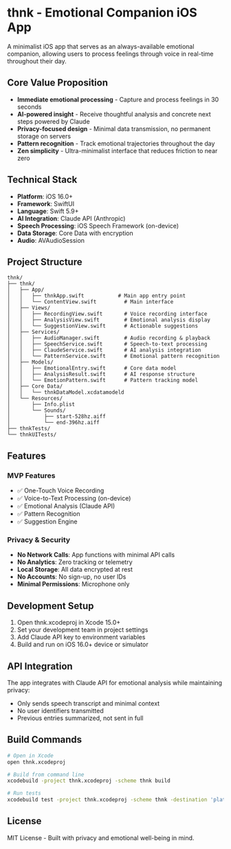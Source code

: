 # thnk - Emotional Companion iOS App

A minimalist iOS app that serves as an always-available emotional companion, allowing users to process feelings through voice in real-time throughout their day.

## Core Value Proposition

- **Immediate emotional processing** - Capture and process feelings in 30 seconds
- **AI-powered insight** - Receive thoughtful analysis and concrete next steps powered by Claude
- **Privacy-focused design** - Minimal data transmission, no permanent storage on servers
- **Pattern recognition** - Track emotional trajectories throughout the day
- **Zen simplicity** - Ultra-minimalist interface that reduces friction to near zero

## Technical Stack

- **Platform**: iOS 16.0+
- **Framework**: SwiftUI
- **Language**: Swift 5.9+
- **AI Integration**: Claude API (Anthropic)
- **Speech Processing**: iOS Speech Framework (on-device)
- **Data Storage**: Core Data with encryption
- **Audio**: AVAudioSession

## Project Structure

```
thnk/
├── thnk/
│   ├── App/
│   │   ├── thnkApp.swift           # Main app entry point
│   │   └── ContentView.swift         # Main interface
│   ├── Views/
│   │   ├── RecordingView.swift       # Voice recording interface
│   │   ├── AnalysisView.swift        # Emotional analysis display
│   │   └── SuggestionView.swift      # Actionable suggestions
│   ├── Services/
│   │   ├── AudioManager.swift        # Audio recording & playback
│   │   ├── SpeechService.swift       # Speech-to-text processing
│   │   ├── ClaudeService.swift       # AI analysis integration
│   │   └── PatternService.swift      # Emotional pattern recognition
│   ├── Models/
│   │   ├── EmotionalEntry.swift      # Core data model
│   │   ├── AnalysisResult.swift      # AI response structure
│   │   └── EmotionPattern.swift      # Pattern tracking model
│   ├── Core Data/
│   │   └── thnkDataModel.xcdatamodeld
│   └── Resources/
│       ├── Info.plist
│       └── Sounds/
│           ├── start-528hz.aiff
│           └── end-396hz.aiff
├── thnkTests/
└── thnkUITests/
```

## Features

### MVP Features
- ✅ One-Touch Voice Recording
- ✅ Voice-to-Text Processing (on-device)
- ✅ Emotional Analysis (Claude API)
- ✅ Pattern Recognition
- ✅ Suggestion Engine

### Privacy & Security
- **No Network Calls**: App functions with minimal API calls
- **No Analytics**: Zero tracking or telemetry
- **Local Storage**: All data encrypted at rest
- **No Accounts**: No sign-up, no user IDs
- **Minimal Permissions**: Microphone only

## Development Setup

1. Open thnk.xcodeproj in Xcode 15.0+
2. Set your development team in project settings
3. Add Claude API key to environment variables
4. Build and run on iOS 16.0+ device or simulator

## API Integration

The app integrates with Claude API for emotional analysis while maintaining privacy:
- Only sends speech transcript and minimal context
- No user identifiers transmitted
- Previous entries summarized, not sent in full

## Build Commands

```bash
# Open in Xcode
open thnk.xcodeproj

# Build from command line
xcodebuild -project thnk.xcodeproj -scheme thnk build

# Run tests
xcodebuild test -project thnk.xcodeproj -scheme thnk -destination 'platform=iOS Simulator,name=iPhone 15'
```

## License

MIT License - Built with privacy and emotional well-being in mind.